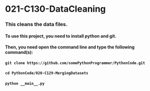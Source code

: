 # 021-C130-DataCleaning

### This cleans the data files.

#### To use this project, you need to install python and git.
#### Then, you need open the command line and type the following command(s):
#### `git clone https://github.com/somePythonProgrammer/PythonCode.git`
#### `cd PythonCode/020-C129-MergingDatasets`
#### `python __main__.py`
